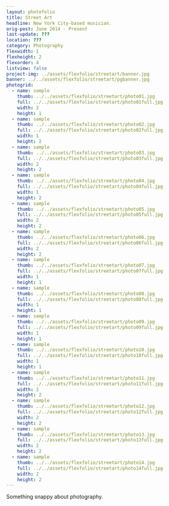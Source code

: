 ```yaml
---
layout: photofolio
title: Street Art
headline: New York City-based musician.
orig-post: June 2014 - Present
last-update: ???
location: ???
category: Photography
flexwidth: 1
flexheight: 2
flexorder: 4
listview: false
project-img: ../assets/flexfolio/streetart/banner.jpg
banner: ../../assets/flexfolio/streetart/pgbanner.jpg
photogrid:
  - name: sample
    thumb: ../../assets/flexfolio/streetart/photo01.jpg
    full: ../../assets/flexfolio/streetart/photo01full.jpg
    width: 2
    height: 1
  - name: sample
    thumb: ../../assets/flexfolio/streetart/photo02.jpg
    full: ../../assets/flexfolio/streetart/photo02full.jpg
    width: 1
    height: 2
  - name: sample
    thumb: ../../assets/flexfolio/streetart/photo03.jpg
    full: ../../assets/flexfolio/streetart/photo03full.jpg
    width: 2
    height: 2
  - name: sample
    thumb: ../../assets/flexfolio/streetart/photo04.jpg
    full: ../../assets/flexfolio/streetart/photo04full.jpg
    width: 1
    height: 2
  - name: sample
    thumb: ../../assets/flexfolio/streetart/photo05.jpg
    full: ../../assets/flexfolio/streetart/photo05full.jpg
    width: 2
    height: 2
  - name: sample
    thumb: ../../assets/flexfolio/streetart/photo06.jpg
    full: ../../assets/flexfolio/streetart/photo06full.jpg
    width: 2
    height: 2
  - name: sample
    thumb: ../../assets/flexfolio/streetart/photo07.jpg
    full: ../../assets/flexfolio/streetart/photo07full.jpg
    width: 1
    height: 1
  - name: sample
    thumb: ../../assets/flexfolio/streetart/photo08.jpg
    full: ../../assets/flexfolio/streetart/photo08full.jpg
    width: 1
    height: 1
  - name: sample
    thumb: ../../assets/flexfolio/streetart/photo09.jpg
    full: ../../assets/flexfolio/streetart/photo09full.jpg
    width: 1
    height: 1
  - name: sample
    thumb: ../../assets/flexfolio/streetart/photo10.jpg
    full: ../../assets/flexfolio/streetart/photo10full.jpg
    width: 1
    height: 1
  - name: sample
    thumb: ../../assets/flexfolio/streetart/photo11.jpg
    full: ../../assets/flexfolio/streetart/photo11full.jpg
    width: 2
    height: 2
  - name: sample
    thumb: ../../assets/flexfolio/streetart/photo12.jpg
    full: ../../assets/flexfolio/streetart/photo12full.jpg
    width: 2
    height: 2
  - name: sample
    thumb: ../../assets/flexfolio/streetart/photo13.jpg
    full: ../../assets/flexfolio/streetart/photo13full.jpg
    width: 2
    height: 2
  - name: sample
    thumb: ../../assets/flexfolio/streetart/photo14.jpg
    full: ../../assets/flexfolio/streetart/photo14full.jpg
    width: 2
    height: 2
---
```


Something snappy about photography.
